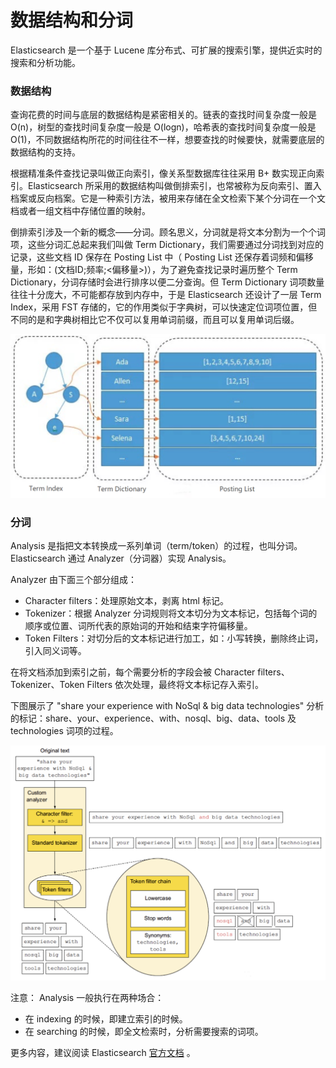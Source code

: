# 数据结构和分词

Elasticsearch 是一个基于 Lucene 库分布式、可扩展的搜索引擎，提供近实时的搜索和分析功能。

### 数据结构

查询花费的时间与底层的数据结构是紧密相关的。链表的查找时间复杂度一般是 O(n)，树型的查找时间复杂度一般是 O(logn)，哈希表的查找时间复杂度一般是 O(1)，不同数据结构所花的时间往往不一样，想要查找的时候要快，就需要底层的数据结构的支持。

根据精准条件查找记录叫做正向索引，像关系型数据库往往采用 B+ 数实现正向索引。Elasticsearch 所采用的数据结构叫做倒排索引，也常被称为反向索引、置入档案或反向档案。它是一种索引方法，被用来存储在全文检索下某个分词在一个文档或者一组文档中存储位置的映射。

倒排索引涉及一个新的概念——分词。顾名思义，分词就是将文本分割为一个个词项，这些分词汇总起来我们叫做 Term Dictionary，我们需要通过分词找到对应的记录，这些文档 ID 保存在 Posting List 中（ Posting List 还保存着词频和偏移量，形如：(文档ID;频率;<偏移量>)），为了避免查找记录时遍历整个 Term Dictionary，分词存储时会进行排序以便二分查询。但 Term Dictionary 词项数量往往十分庞大，不可能都存放到内存中，于是 Elasticsearch 还设计了一层 Term Index，采用 FST 存储的，它的作用类似于字典树，可以快速定位词项位置，但不同的是和字典树相比它不仅可以复用单词前缀，而且可以复用单词后缀。

<div align="left">
    <img src="https://github.com/lazecoding/Note/blob/main/images/es/倒排索引.png" width="600px">
</div>

### 分词

Analysis 是指把文本转换成一系列单词（term/token）的过程，也叫分词。Elasticsearch 通过 Analyzer（分词器）实现 Analysis。

Analyzer 由下面三个部分组成：
- Character filters：处理原始文本，剥离 html 标记。
- Tokenizer：根据 Analyzer 分词规则将文本切分为文本标记，包括每个词的顺序或位置、词所代表的原始词的开始和结束字符偏移量。
- Token Filters：对切分后的文本标记进行加工，如：小写转换，删除终止词，引入同义词等。

在将文档添加到索引之前，每个需要分析的字段会被 Character filters、Tokenizer、Token Filters 依次处理，最终将文本标记存入索引。

下图展示了 "share your experience with NoSql & big data technologies" 分析的标记：share、your、experience、with、nosql、big、data、tools 及 technologies 词项的过程。

<div align="left">
    <img src="https://github.com/lazecoding/Note/blob/main/images/es/分词过程示例.png" width="600px">
</div>

注意： Analysis 一般执行在两种场合：
- 在 indexing 的时候，即建立索引的时候。
- 在 searching 的时候，即全文检索时，分析需要搜索的词项。

更多内容，建议阅读 Elasticsearch [官方文档](https://www.elastic.co/guide/en/elasticsearch/reference/7.x/analysis.html) 。




